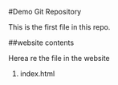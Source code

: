 #Demo Git Repository

This is the first file in this repo.


##website contents

Herea re the file in the website

1. index.html